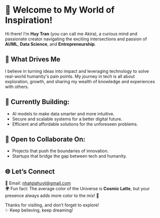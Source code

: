# 🌟 Welcome to My World of Inspiration!  

Hi there! I’m **Huy Tran** (you can call me Akira), a curious mind and passionate creator navigating the exciting intersections and passion of **AI/ML**, **Data Science**, and **Entrepreneurship**.  

## 🚀 What Drives Me  
I believe in turning ideas into impact and leveraging technology to solve real-world humanity's pain points. My journey in tech is all about exploration, growth, and sharing my wealth of knowledge and experiences with others.

## 🔧 Currently Building:  
- AI models to make data smarter and more intuitive.  
- Secure and scalable systems for a better digital future.
- Efficient and affordable solutions for the unforeseen problems.

## 🤝 Open to Collaborate On:  
- Projects that push the boundaries of innovation.  
- Startups that bridge the gap between tech and humanity.  

## 🌐 Let’s Connect  
📧 Email: [nhatgiahuyt@gmail.com](mailto:nhatgiahuyt@gmail.com)  
🌍 Fun fact: The average color of the Universe is **Cosmic Latte**, but your presence always adds more color to the mix! 🎨  

Thanks for visiting, and don’t forget to explore!  
✨ Keep believing, keep dreaming!
